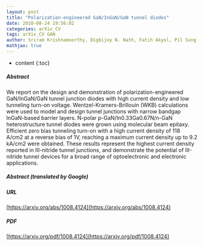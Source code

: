```yaml
---
layout: post
title: "Polarization-engineered GaN/InGaN/GaN tunnel diodes"
date: 2010-08-24 19:56:02
categories: arXiv_CV
tags: arXiv_CV GAN
author: Sriram Krishnamoorthy, Digbijoy N. Nath, Fatih Akyol, Pil Sung Park, Michele Esposto, Siddharth Rajan
mathjax: true
---
```


* content
{:toc}

##### Abstract
We report on the design and demonstration of polarization-engineered GaN/InGaN/GaN tunnel junction diodes with high current density and low tunneling turn-on voltage. Wentzel-Kramers-Brillouin (WKB) calculations were used to model and design tunnel junctions with narrow bandgap InGaN-based barrier layers. N-polar p-GaN/In0.33Ga0.67N/n-GaN heterostructure tunnel diodes were grown using molecular beam epitaxy. Efficient zero bias tunneling turn-on with a high current density of 118 A/cm2 at a reverse bias of 1V, reaching a maximum current density up to 9.2 kA/cm2 were obtained. These results represent the highest current density reported in III-nitride tunnel junctions, and demonstrate the potential of III-nitride tunnel devices for a broad range of optoelectronic and electronic applications.

##### Abstract (translated by Google)


##### URL
[https://arxiv.org/abs/1008.4124](https://arxiv.org/abs/1008.4124)

##### PDF
[https://arxiv.org/pdf/1008.4124](https://arxiv.org/pdf/1008.4124)

